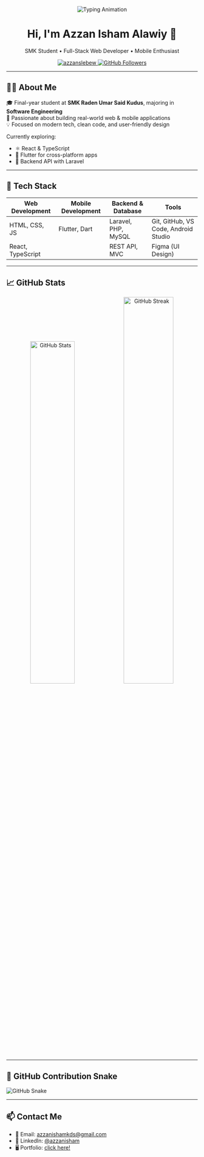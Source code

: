 <!-- Header Typing Animation -->
<p align="center">
  <img src="https://readme-typing-svg.demolab.com?font=Fira+Code&size=24&pause=1000&color=3E82F7&center=true&vCenter=true&width=500&lines=Full-Stack+Web+Developer;Mobile+App+Enthusiast;Always+learning+something+new!;Coding+with+Passion+%26+Purpose;I+turn+coffee+☕+into+clean+code+💻" alt="Typing Animation" />
</p>

<h1 align="center">Hi, I'm Azzan Isham Alawiy 👋</h1>

<p align="center">
  SMK Student • Full-Stack Web Developer • Mobile Enthusiast
</p>

<p align="center">
  <a href="https://github.com/azzanslebew">
    <img src="https://komarev.com/ghpvc/?username=azzanslebew&label=Profile%20views&color=blueviolet&style=flat" alt="azzanslebew" />
  </a>
  <a href="https://github.com/azzanslebew?tab=followers">
    <img src="https://img.shields.io/github/followers/azzanslebew?label=Followers&style=flat&color=blue" alt="GitHub Followers" />
  </a>
</p>

---

## 🧑‍💻 About Me

🎓 Final-year student at **SMK Raden Umar Said Kudus**, majoring in **Software Engineering**  
🔭 Passionate about building real-world web & mobile applications  
💡 Focused on modern tech, clean code, and user-friendly design

Currently exploring:

- ⚛️ React & TypeScript
- 📱 Flutter for cross-platform apps
- 🧪 Backend API with Laravel

---

## 🧰 Tech Stack

| Web Development   | Mobile Development | Backend & Database  | Tools                                |
| ----------------- | ------------------ | ------------------- | ------------------------------------ |
| HTML, CSS, JS     | Flutter, Dart      | Laravel, PHP, MySQL | Git, GitHub, VS Code, Android Studio |
| React, TypeScript |                    | REST API, MVC       | Figma (UI Design)                    |

---

## 📈 GitHub Stats

<p align="center">
  <img src="https://github-readme-stats.vercel.app/api?username=azzanslebew&show_icons=true&theme=radical" width="48%" alt="GitHub Stats" />
  <img src="https://streak-stats.demolab.com?user=azzanslebew&theme=radical" width="51%" alt="GitHub Streak" />
</p>

---

## 🐍 GitHub Contribution Snake

<picture>
  <source media="(prefers-color-scheme: dark)" srcset="https://azzanslebew.github.io/azzanslebew/github-contribution-grid-snake-dark.svg" />
  <img alt="GitHub Snake" src="https://azzanslebew.github.io/azzanslebew/github-contribution-grid-snake.svg" />
</picture>

---

## 📫 Contact Me

- 📧 Email: [azzanishamkds@gmail.com](mailto:azzanishamkds@gmail.com)
- 💼 LinkedIn: [@azzanisham](https://linkedin.com/in/azzan-isham-480614258)
- 🖥️ Portfolio: [click here!](https://azzanslebew.github.io/my-portfolio/)
